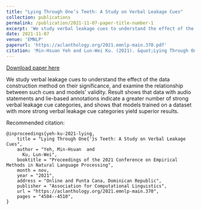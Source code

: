 ```yaml
---
title: "Lying Through One’s Teeth: A Study on Verbal Leakage Cues"
collection: publications
permalink: /publication/2021-11-07-paper-title-number-1
excerpt: 'We study verbal leakage cues to understand the effect of the data construction method on their significance, and examine the relationship between such cues and models&apos; validity. Result shows that data with audio statements and lie-based annotations indicate a greater number of strong verbal leakage cue categories, and shows that models trained on a dataset with more strong verbal leakage cue categories yield superior results. '
date: 2021-11-07
venue: 'EMNLP'
paperurl: 'https://aclanthology.org/2021.emnlp-main.370.pdf'
citation: 'Min-Hsuan Yeh and Lun-Wei Ku. (2021). &quot;Lying Through One’s Teeth: A Study on Verbal Leakage Cues,&quot; to appear in Proceedings of the The 2021 Conference on Empirical Methods in Natural Language Processing (EMNLP).'
---
```


<a href='https://aclanthology.org/2021.emnlp-main.370.pdf'>Download paper here</a>

We study verbal leakage cues to understand the effect of the data construction method on their significance, and examine the relationship between such cues and models&apos; validity. Result shows that data with audio statements and lie-based annotations indicate a greater number of strong verbal leakage cue categories, and shows that models trained on a dataset with more strong verbal leakage cue categories yield superior results. 

Recommended citation: 
```
@inproceedings{yeh-ku-2021-lying,
    title = "Lying Through One{'}s Teeth: A Study on Verbal Leakage Cues",
    author = "Yeh, Min-Hsuan  and
      Ku, Lun-Wei",
    booktitle = "Proceedings of the 2021 Conference on Empirical Methods in Natural Language Processing",
    month = nov,
    year = "2021",
    address = "Online and Punta Cana, Dominican Republic",
    publisher = "Association for Computational Linguistics",
    url = "https://aclanthology.org/2021.emnlp-main.370",
    pages = "4504--4510",
}
```